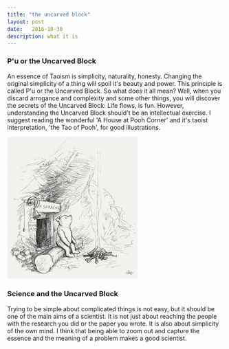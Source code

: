 ```yaml
---
title: "the uncarved block"
layout: post
date:   2016-10-30
description: what it is
---
```


### P'u or the Uncarved Block
An essence of Taoism is simplicity, naturality, honesty. Changing the original simplicity of a thing will spoil it's beauty and power. This principle is called P'u or the Uncarved Block. So what does it all mean? Well, when you discard arrogance and complexity and some other things, you will discover the secrets of the Uncarved Block: Life flows, is fun. However, understanding the Uncarved Block should't be an intellectual exercise. I suggest reading the wonderful 'A House at Pooh Corner' and it's taoist interpretation, 'the Tao of Pooh', for good illustrations. 


![Pooh Bear.](/img/pooh2.jpg)


### Science and the Uncarved Block  
Trying to be simple about complicated things is not easy, but it should be one of the main aims of a scientist. It is not just about reaching the people with the research you did or the paper you wrote. It is also about simplicity of the own mind. I think that being able to zoom out and capture the essence and the meaning of a problem makes a good scientist. 

